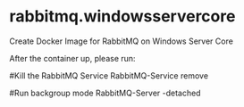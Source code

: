 # rabbitmq.windowsservercore
Create Docker Image for RabbitMQ on Windows Server Core

After the container up, please run:

#Kill the RabbitMQ Service
RabbitMQ-Service remove

#Run backgroup mode
RabbitMQ-Server -detached
